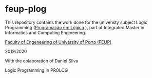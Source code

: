 # feup-plog

This repository contains the work done for the univeristy subject Logic Programming ([Programação em Lógica](https://sigarra.up.pt/feup/pt/ucurr_geral.ficha_uc_view?pv_ocorrencia_id=436444) ), part of Integrated Master in Informatics and Computing Engineering.

[Faculty of Engeneering of University of Porto (FEUP)](https://sigarra.up.pt/feup/en/WEB_PAGE.INICIAL)

2019/2020 

With the colaboration of Daniel Silva

Logic Programming in PROLOG
